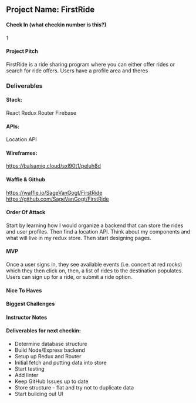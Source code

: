 ## Project Name: FirstRide

#### Check In (what checkin number is this?)
1

#### Project Pitch
FirstRide is a ride sharing program where you can either offer rides or search for ride offers. Users have a profile area and theres

### Deliverables

#### Stack:
React
Redux
Router
Firebase

#### APIs:
Location API

#### Wireframes:
https://balsamiq.cloud/sxl90t1/peluh8d

#### Waffle & Github
https://waffle.io/SageVanGogt/FirstRide
https://github.com/SageVanGogt/FirstRide

#### Order Of Attack
Start by learning how I would organize a backend that can store the rides and user profiles. Then find a location API. Think about my components and what will live in my redux store. Then start designing pages. 

#### MVP
Once a user signs in, they see available events (i.e. concert at red rocks) which they then click on, then, a list of rides to the destination populates. Users can sign up for a ride, or submit a ride option. 

#### Nice To Haves

#### Biggest Challenges

#### Instructor Notes

#### Deliverables for next checkin:
* Determine database structure
* Build Node/Express backend
* Setup up Redux and Router
* Initial fetch and putting data into store
* Start testing
* Add linter
* Keep GitHub Issues up to date
* Store structure - flat and try not to duplicate data
* Start building out UI